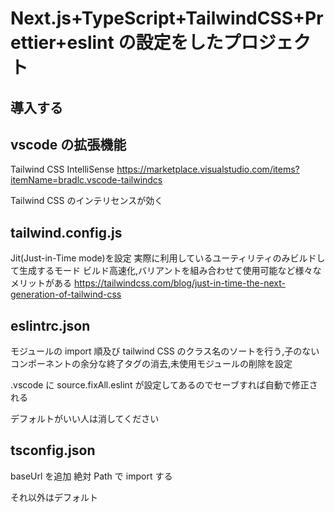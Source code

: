 # Next.js+TypeScript+TailwindCSS+Prettier+eslint の設定をしたプロジェクト

## 導入する

## vscode の拡張機能

Tailwind CSS IntelliSense
https://marketplace.visualstudio.com/items?itemName=bradlc.vscode-tailwindcs

Tailwind CSS のインテリセンスが効く

## tailwind.config.js

Jit(Just-in-Time mode)を設定
実際に利用しているユーティリティのみビルドして生成するモード
ビルド高速化,バリアントを組み合わせて使用可能など様々なメリットがある
https://tailwindcss.com/blog/just-in-time-the-next-generation-of-tailwind-css

## eslintrc.json

モジュールの import 順及び tailwind CSS のクラス名のソートを行う,子のないコンポーネントの余分な終了タグの消去,未使用モジュールの削除を設定

.vscode に source.fixAll.eslint が設定してあるのでセーブすれば自動で修正される

デフォルトがいい人は消してください

## tsconfig.json

baseUrl を追加 絶対 Path で import する

それ以外はデフォルト
